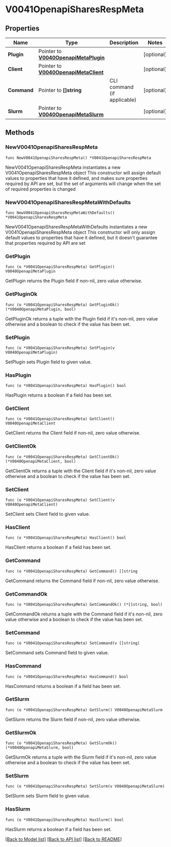 # V0041OpenapiSharesRespMeta

## Properties

Name | Type | Description | Notes
------------ | ------------- | ------------- | -------------
**Plugin** | Pointer to [**V0040OpenapiMetaPlugin**](V0040OpenapiMetaPlugin.md) |  | [optional] 
**Client** | Pointer to [**V0040OpenapiMetaClient**](V0040OpenapiMetaClient.md) |  | [optional] 
**Command** | Pointer to **[]string** | CLI command (if applicable) | [optional] 
**Slurm** | Pointer to [**V0040OpenapiMetaSlurm**](V0040OpenapiMetaSlurm.md) |  | [optional] 

## Methods

### NewV0041OpenapiSharesRespMeta

`func NewV0041OpenapiSharesRespMeta() *V0041OpenapiSharesRespMeta`

NewV0041OpenapiSharesRespMeta instantiates a new V0041OpenapiSharesRespMeta object
This constructor will assign default values to properties that have it defined,
and makes sure properties required by API are set, but the set of arguments
will change when the set of required properties is changed

### NewV0041OpenapiSharesRespMetaWithDefaults

`func NewV0041OpenapiSharesRespMetaWithDefaults() *V0041OpenapiSharesRespMeta`

NewV0041OpenapiSharesRespMetaWithDefaults instantiates a new V0041OpenapiSharesRespMeta object
This constructor will only assign default values to properties that have it defined,
but it doesn't guarantee that properties required by API are set

### GetPlugin

`func (o *V0041OpenapiSharesRespMeta) GetPlugin() V0040OpenapiMetaPlugin`

GetPlugin returns the Plugin field if non-nil, zero value otherwise.

### GetPluginOk

`func (o *V0041OpenapiSharesRespMeta) GetPluginOk() (*V0040OpenapiMetaPlugin, bool)`

GetPluginOk returns a tuple with the Plugin field if it's non-nil, zero value otherwise
and a boolean to check if the value has been set.

### SetPlugin

`func (o *V0041OpenapiSharesRespMeta) SetPlugin(v V0040OpenapiMetaPlugin)`

SetPlugin sets Plugin field to given value.

### HasPlugin

`func (o *V0041OpenapiSharesRespMeta) HasPlugin() bool`

HasPlugin returns a boolean if a field has been set.

### GetClient

`func (o *V0041OpenapiSharesRespMeta) GetClient() V0040OpenapiMetaClient`

GetClient returns the Client field if non-nil, zero value otherwise.

### GetClientOk

`func (o *V0041OpenapiSharesRespMeta) GetClientOk() (*V0040OpenapiMetaClient, bool)`

GetClientOk returns a tuple with the Client field if it's non-nil, zero value otherwise
and a boolean to check if the value has been set.

### SetClient

`func (o *V0041OpenapiSharesRespMeta) SetClient(v V0040OpenapiMetaClient)`

SetClient sets Client field to given value.

### HasClient

`func (o *V0041OpenapiSharesRespMeta) HasClient() bool`

HasClient returns a boolean if a field has been set.

### GetCommand

`func (o *V0041OpenapiSharesRespMeta) GetCommand() []string`

GetCommand returns the Command field if non-nil, zero value otherwise.

### GetCommandOk

`func (o *V0041OpenapiSharesRespMeta) GetCommandOk() (*[]string, bool)`

GetCommandOk returns a tuple with the Command field if it's non-nil, zero value otherwise
and a boolean to check if the value has been set.

### SetCommand

`func (o *V0041OpenapiSharesRespMeta) SetCommand(v []string)`

SetCommand sets Command field to given value.

### HasCommand

`func (o *V0041OpenapiSharesRespMeta) HasCommand() bool`

HasCommand returns a boolean if a field has been set.

### GetSlurm

`func (o *V0041OpenapiSharesRespMeta) GetSlurm() V0040OpenapiMetaSlurm`

GetSlurm returns the Slurm field if non-nil, zero value otherwise.

### GetSlurmOk

`func (o *V0041OpenapiSharesRespMeta) GetSlurmOk() (*V0040OpenapiMetaSlurm, bool)`

GetSlurmOk returns a tuple with the Slurm field if it's non-nil, zero value otherwise
and a boolean to check if the value has been set.

### SetSlurm

`func (o *V0041OpenapiSharesRespMeta) SetSlurm(v V0040OpenapiMetaSlurm)`

SetSlurm sets Slurm field to given value.

### HasSlurm

`func (o *V0041OpenapiSharesRespMeta) HasSlurm() bool`

HasSlurm returns a boolean if a field has been set.


[[Back to Model list]](../README.md#documentation-for-models) [[Back to API list]](../README.md#documentation-for-api-endpoints) [[Back to README]](../README.md)


